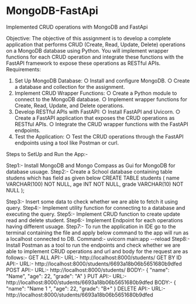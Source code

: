 # MongoDB-FastApi
Implemented CRUD operations with MongoDB and FastApi


Objective:
The objective of this assignment is to develop a complete application that performs CRUD
(Create, Read, Update, Delete) operations on a MongoDB database using Python. You will
implement wrapper functions for each CRUD operation and integrate these functions with the
FastAPI framework to expose these operations as RESTful APIs.
Requirements:
1. Set Up MongoDB Database:
○ Install and configure MongoDB.
○ Create a database and collection for the assignment.
2. Implement CRUD Wrapper Functions:
○ Create a Python module to connect to the MongoDB database.
○ Implement wrapper functions for Create, Read, Update, and Delete operations.
3. Develop RESTful APIs with FastAPI:
○ Install FastAPI and Uvicorn.
○ Create a FastAPI application that exposes the CRUD operations as RESTful
APIs.
○ Integrate the CRUD wrapper functions with the FastAPI endpoints.
4. Test the Application:
○ Test the CRUD operations through the FastAPI endpoints using a tool like
Postman or curl.

Steps to SetUp and Run the App:-

Step1:-  Install MongoDB and Mongo Compass as Gui for MongoDB for database usuage.
Step2:-  Create a School database containing table studens which has field as given below
        CREATE TABLE students (
            name VARCHAR(100) NOT NULL,
            age INT NOT NULL,
            grade VARCHAR(10) NOT NULL
        );

Step3:- Insert some data to check whether we are able to fetch it using query.
Step4:- Implement utility function for connecting to a database and executing the query.
Step5:- Implement CRUD function to create update read and delete student.
Step6:- Implement Endpoint for each operations having different usuage.
Step7:- To run the application in IDE go to the terminal containing the file and apply below command to the
        app will run as a localhost connected to DB.
        Command:- uvicorn main:app --reload
Step8:- Install Postman as a tool to run the endpoints and check whether we are able to implement CRUD operations and url and body
        for the request are as follows:-
        GET ALL API:- 
            URL:- http://localhost:8000/students/
        GET BY ID API:- 
            URL:- http://localhost:8000/students/6693a18b06b5651680b9dfed
        POST API:- 
            URL:- http://localhost:8000/students/
            BODY:- {
                        "name": "Name",
                        "age": 22,
                        "grade": "A"
                    }
        PUT API:-
            URL:- http://localhost:8000/students/6693a18b06b5651680b9dfed
            BODY:- {
                        "name": "Name 1 ",
                        "age": 22,
                        "grade": "B+"
                    }
        DELETE API:-
            URL:- http://localhost:8000/students/6693a18b06b5651680b9dfed
